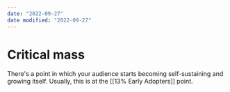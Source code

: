 ```yaml
---
date: "2022-09-27"
date modified: "2022-09-27"
---
```


# Critical mass
There's a point in which your audience starts becoming self-sustaining and growing itself. Usually, this is at the [[13% Early Adopters]] point.
